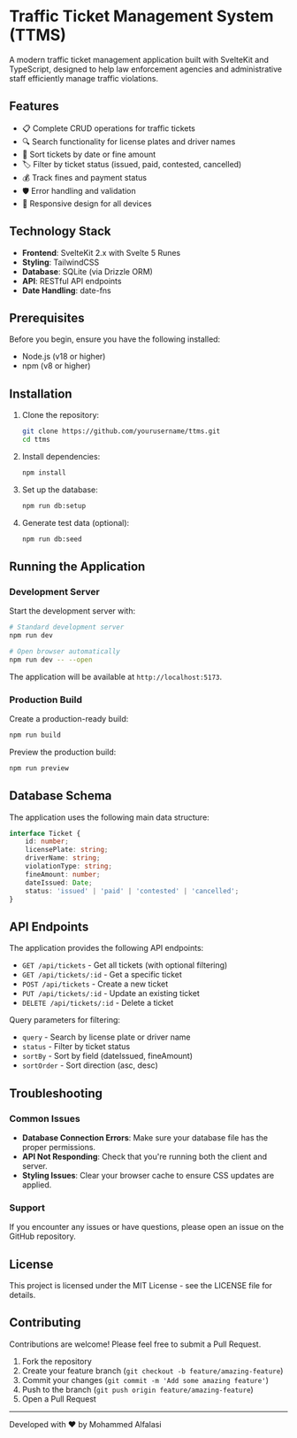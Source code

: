 # Traffic Ticket Management System (TTMS)

A modern traffic ticket management application built with SvelteKit and TypeScript, designed to help law enforcement agencies and administrative staff efficiently manage traffic violations.

## Features

- 📋 Complete CRUD operations for traffic tickets
- 🔍 Search functionality for license plates and driver names
- 🔄 Sort tickets by date or fine amount
- 🏷️ Filter by ticket status (issued, paid, contested, cancelled)
- 💰 Track fines and payment status
- 🛡️ Error handling and validation
- 📱 Responsive design for all devices

## Technology Stack

- **Frontend**: SvelteKit 2.x with Svelte 5 Runes
- **Styling**: TailwindCSS
- **Database**: SQLite (via Drizzle ORM)
- **API**: RESTful API endpoints
- **Date Handling**: date-fns

## Prerequisites

Before you begin, ensure you have the following installed:

- Node.js (v18 or higher)
- npm (v8 or higher)

## Installation

1. Clone the repository:

   ```bash
   git clone https://github.com/yourusername/ttms.git
   cd ttms
   ```

2. Install dependencies:

   ```bash
   npm install
   ```

3. Set up the database:

   ```bash
   npm run db:setup
   ```

4. Generate test data (optional):
   ```bash
   npm run db:seed
   ```

## Running the Application

### Development Server

Start the development server with:

```bash
# Standard development server
npm run dev

# Open browser automatically
npm run dev -- --open
```

The application will be available at `http://localhost:5173`.

### Production Build

Create a production-ready build:

```bash
npm run build
```

Preview the production build:

```bash
npm run preview
```

## Database Schema

The application uses the following main data structure:

```typescript
interface Ticket {
	id: number;
	licensePlate: string;
	driverName: string;
	violationType: string;
	fineAmount: number;
	dateIssued: Date;
	status: 'issued' | 'paid' | 'contested' | 'cancelled';
}
```

## API Endpoints

The application provides the following API endpoints:

- `GET /api/tickets` - Get all tickets (with optional filtering)
- `GET /api/tickets/:id` - Get a specific ticket
- `POST /api/tickets` - Create a new ticket
- `PUT /api/tickets/:id` - Update an existing ticket
- `DELETE /api/tickets/:id` - Delete a ticket

Query parameters for filtering:

- `query` - Search by license plate or driver name
- `status` - Filter by ticket status
- `sortBy` - Sort by field (dateIssued, fineAmount)
- `sortOrder` - Sort direction (asc, desc)

## Troubleshooting

### Common Issues

- **Database Connection Errors**: Make sure your database file has the proper permissions.
- **API Not Responding**: Check that you're running both the client and server.
- **Styling Issues**: Clear your browser cache to ensure CSS updates are applied.

### Support

If you encounter any issues or have questions, please open an issue on the GitHub repository.

## License

This project is licensed under the MIT License - see the LICENSE file for details.

## Contributing

Contributions are welcome! Please feel free to submit a Pull Request.

1. Fork the repository
2. Create your feature branch (`git checkout -b feature/amazing-feature`)
3. Commit your changes (`git commit -m 'Add some amazing feature'`)
4. Push to the branch (`git push origin feature/amazing-feature`)
5. Open a Pull Request

---

Developed with ❤️ by Mohammed Alfalasi
